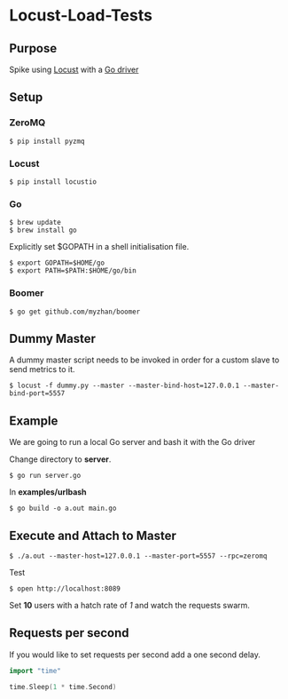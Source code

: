 Locust-Load-Tests
================

Purpose
-------
Spike using [Locust](https://locust.io/) with a [Go driver](https://github.com/myzhan/boomer)

Setup
-----

### ZeroMQ
```
$ pip install pyzmq 
```

### Locust
```
$ pip install locustio
```

### Go
```
$ brew update
$ brew install go
```

Explicitly set $GOPATH in a shell initialisation file.
```
$ export GOPATH=$HOME/go
$ export PATH=$PATH:$HOME/go/bin
```

### Boomer
```
$ go get github.com/myzhan/boomer
```

Dummy Master
------------
A dummy master script needs to be invoked in order for a custom slave to send
metrics to it.
```
$ locust -f dummy.py --master --master-bind-host=127.0.0.1 --master-bind-port=5557
```

Example
------
We are going to run a local Go server and bash it with the Go driver

Change directory to **server**.
```
$ go run server.go
```

In **examples/urlbash**
```
$ go build -o a.out main.go
```

Execute and Attach to Master
----------------------------
```
$ ./a.out --master-host=127.0.0.1 --master-port=5557 --rpc=zeromq
```

Test
```
$ open http://localhost:8089
```
Set **10** users with a hatch rate of *1* and watch the requests swarm.

Requests per second
-------------------
If you would like to set requests per second add a one second delay.

```go
import "time"

time.Sleep(1 * time.Second)

```
